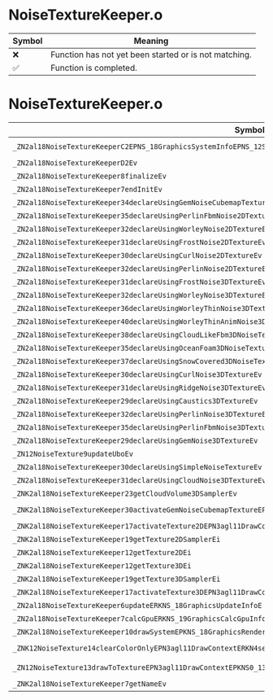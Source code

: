 # NoiseTextureKeeper.o
| Symbol | Meaning 
| ------------- | ------------- 
| :x: | Function has not yet been started or is not matching. 
| :white_check_mark: | Function is completed. 


# NoiseTextureKeeper.o
| Symbol (Demangled) | Symbol (Mangled) | Decompiled? |
| ------------- |  ------------- | ------------- |
| `_ZN2al18NoiseTextureKeeperC2EPNS_18GraphicsSystemInfoEPNS_12ShaderHolderE` | `al::NoiseTextureKeeper::NoiseTextureKeeper(al::GraphicsSystemInfo *,al::ShaderHolder *)` | :white_check_mark: |
| `_ZN2al18NoiseTextureKeeperD2Ev` | `al::NoiseTextureKeeper::~NoiseTextureKeeper()` | :white_check_mark: |
| `_ZN2al18NoiseTextureKeeper8finalizeEv` | `al::NoiseTextureKeeper::finalize(void)` | :white_check_mark: |
| `_ZN2al18NoiseTextureKeeper7endInitEv` | `al::NoiseTextureKeeper::endInit(void)` | :white_check_mark: |
| `_ZN2al18NoiseTextureKeeper34declareUsingGemNoiseCubemapTextureEv` | `al::NoiseTextureKeeper::declareUsingGemNoiseCubemapTexture(void)` | :white_check_mark: |
| `_ZN2al18NoiseTextureKeeper35declareUsingPerlinFbmNoise2DTextureEv` | `al::NoiseTextureKeeper::declareUsingPerlinFbmNoise2DTexture(void)` | :white_check_mark: |
| `_ZN2al18NoiseTextureKeeper32declareUsingWorleyNoise2DTextureEv` | `al::NoiseTextureKeeper::declareUsingWorleyNoise2DTexture(void)` | :white_check_mark: |
| `_ZN2al18NoiseTextureKeeper31declareUsingFrostNoise2DTextureEv` | `al::NoiseTextureKeeper::declareUsingFrostNoise2DTexture(void)` | :white_check_mark: |
| `_ZN2al18NoiseTextureKeeper30declareUsingCurlNoise2DTextureEv` | `al::NoiseTextureKeeper::declareUsingCurlNoise2DTexture(void)` | :white_check_mark: |
| `_ZN2al18NoiseTextureKeeper32declareUsingPerlinNoise2DTextureEv` | `al::NoiseTextureKeeper::declareUsingPerlinNoise2DTexture(void)` | :white_check_mark: |
| `_ZN2al18NoiseTextureKeeper31declareUsingFrostNoise3DTextureEv` | `al::NoiseTextureKeeper::declareUsingFrostNoise3DTexture(void)` | :white_check_mark: |
| `_ZN2al18NoiseTextureKeeper32declareUsingWorleyNoise3DTextureEv` | `al::NoiseTextureKeeper::declareUsingWorleyNoise3DTexture(void)` | :white_check_mark: |
| `_ZN2al18NoiseTextureKeeper36declareUsingWorleyThinNoise3DTextureEv` | `al::NoiseTextureKeeper::declareUsingWorleyThinNoise3DTexture(void)` | :white_check_mark: |
| `_ZN2al18NoiseTextureKeeper40declareUsingWorleyThinAnimNoise3DTextureEv` | `al::NoiseTextureKeeper::declareUsingWorleyThinAnimNoise3DTexture(void)` | :white_check_mark: |
| `_ZN2al18NoiseTextureKeeper38declareUsingCloudLikeFbm3DNoiseTextureEv` | `al::NoiseTextureKeeper::declareUsingCloudLikeFbm3DNoiseTexture(void)` | :white_check_mark: |
| `_ZN2al18NoiseTextureKeeper35declareUsingOceanFoam3DNoiseTextureEv` | `al::NoiseTextureKeeper::declareUsingOceanFoam3DNoiseTexture(void)` | :white_check_mark: |
| `_ZN2al18NoiseTextureKeeper37declareUsingSnowCovered3DNoiseTextureEv` | `al::NoiseTextureKeeper::declareUsingSnowCovered3DNoiseTexture(void)` | :white_check_mark: |
| `_ZN2al18NoiseTextureKeeper30declareUsingCurlNoise3DTextureEv` | `al::NoiseTextureKeeper::declareUsingCurlNoise3DTexture(void)` | :white_check_mark: |
| `_ZN2al18NoiseTextureKeeper31declareUsingRidgeNoise3DTextureEv` | `al::NoiseTextureKeeper::declareUsingRidgeNoise3DTexture(void)` | :white_check_mark: |
| `_ZN2al18NoiseTextureKeeper29declareUsingCaustics3DTextureEv` | `al::NoiseTextureKeeper::declareUsingCaustics3DTexture(void)` | :white_check_mark: |
| `_ZN2al18NoiseTextureKeeper32declareUsingPerlinNoise3DTextureEv` | `al::NoiseTextureKeeper::declareUsingPerlinNoise3DTexture(void)` | :white_check_mark: |
| `_ZN2al18NoiseTextureKeeper35declareUsingPerlinFbmNoise3DTextureEv` | `al::NoiseTextureKeeper::declareUsingPerlinFbmNoise3DTexture(void)` | :white_check_mark: |
| `_ZN2al18NoiseTextureKeeper29declareUsingGemNoise3DTextureEv` | `al::NoiseTextureKeeper::declareUsingGemNoise3DTexture(void)` | :white_check_mark: |
| `_ZN12NoiseTexture9updateUboEv` | `NoiseTexture::updateUbo(void)` | :white_check_mark: |
| `_ZN2al18NoiseTextureKeeper30declareUsingSimpleNoiseTextureEv` | `al::NoiseTextureKeeper::declareUsingSimpleNoiseTexture(void)` | :white_check_mark: |
| `_ZN2al18NoiseTextureKeeper31declareUsingCloudNoise3DTextureEv` | `al::NoiseTextureKeeper::declareUsingCloudNoise3DTexture(void)` | :white_check_mark: |
| `_ZNK2al18NoiseTextureKeeper23getCloudVolume3DSamplerEv` | `al::NoiseTextureKeeper::getCloudVolume3DSampler(void)const` | :white_check_mark: |
| `_ZNK2al18NoiseTextureKeeper30activateGemNoiseCubemapTextureEPN3agl11DrawContextE` | `al::NoiseTextureKeeper::activateGemNoiseCubemapTexture(agl::DrawContext *)const` | :white_check_mark: |
| `_ZNK2al18NoiseTextureKeeper17activateTexture2DEPN3agl11DrawContextEi` | `al::NoiseTextureKeeper::activateTexture2D(agl::DrawContext *,int)const` | :white_check_mark: |
| `_ZNK2al18NoiseTextureKeeper19getTexture2DSamplerEi` | `al::NoiseTextureKeeper::getTexture2DSampler(int)const` | :white_check_mark: |
| `_ZNK2al18NoiseTextureKeeper12getTexture2DEi` | `al::NoiseTextureKeeper::getTexture2D(int)const` | :white_check_mark: |
| `_ZNK2al18NoiseTextureKeeper12getTexture3DEi` | `al::NoiseTextureKeeper::getTexture3D(int)const` | :white_check_mark: |
| `_ZNK2al18NoiseTextureKeeper19getTexture3DSamplerEi` | `al::NoiseTextureKeeper::getTexture3DSampler(int)const` | :white_check_mark: |
| `_ZNK2al18NoiseTextureKeeper17activateTexture3DEPN3agl11DrawContextEi` | `al::NoiseTextureKeeper::activateTexture3D(agl::DrawContext *,int)const` | :white_check_mark: |
| `_ZN2al18NoiseTextureKeeper6updateERKNS_18GraphicsUpdateInfoE` | `al::NoiseTextureKeeper::update(al::GraphicsUpdateInfo const&)` | :white_check_mark: |
| `_ZN2al18NoiseTextureKeeper7calcGpuERKNS_19GraphicsCalcGpuInfoE` | `al::NoiseTextureKeeper::calcGpu(al::GraphicsCalcGpuInfo const&)` | :white_check_mark: |
| `_ZNK2al18NoiseTextureKeeper10drawSystemEPKNS_18GraphicsRenderInfoE` | `al::NoiseTextureKeeper::drawSystem(al::GraphicsRenderInfo const*)const` | :white_check_mark: |
| `_ZNK12NoiseTexture14clearColorOnlyEPN3agl11DrawContextERKN4sead7Color4fE` | `NoiseTexture::clearColorOnly(agl::DrawContext *,sead::Color4f const&)const` | :white_check_mark: |
| `_ZN12NoiseTexture13drawToTextureEPN3agl11DrawContextEPKNS0_13ShaderProgramEPN2al18FullScreenTriangleEPKcPNS6_15CubeMapDrawInfoE` | `NoiseTexture::drawToTexture(agl::DrawContext *,agl::ShaderProgram const*,al::FullScreenTriangle *,char const*,al::CubeMapDrawInfo *)` | :white_check_mark: |
| `_ZNK2al18NoiseTextureKeeper7getNameEv` | `al::NoiseTextureKeeper::getName(void)const` | :white_check_mark: |
